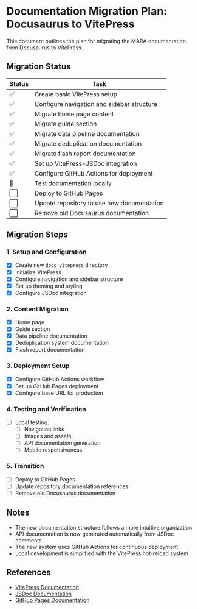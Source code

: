 # Documentation Migration Plan: Docusaurus to VitePress

This document outlines the plan for migrating the MARA documentation from Docusaurus to VitePress.

## Migration Status

| Status | Task |
|--------|------|
| ✅ | Create basic VitePress setup |
| ✅ | Configure navigation and sidebar structure |
| ✅ | Migrate home page content |
| ✅ | Migrate guide section |
| ✅ | Migrate data pipeline documentation |
| ✅ | Migrate deduplication documentation |
| ✅ | Migrate flash report documentation |
| ✅ | Set up VitePress-JSDoc integration |
| ✅ | Configure GitHub Actions for deployment |
| 🔄 | Test documentation locally |
| ⬜ | Deploy to GitHub Pages |
| ⬜ | Update repository to use new documentation |
| ⬜ | Remove old Docusaurus documentation |

## Migration Steps

### 1. Setup and Configuration

- [x] Create new `docs-vitepress` directory
- [x] Initialize VitePress
- [x] Configure navigation and sidebar structure
- [x] Set up theming and styling
- [x] Configure JSDoc integration

### 2. Content Migration

- [x] Home page
- [x] Guide section
- [x] Data pipeline documentation
- [x] Deduplication system documentation
- [x] Flash report documentation

### 3. Deployment Setup

- [x] Configure GitHub Actions workflow
- [x] Set up GitHub Pages deployment
- [x] Configure base URL for production

### 4. Testing and Verification

- [ ] Local testing:
  - [ ] Navigation links
  - [ ] Images and assets
  - [ ] API documentation generation
  - [ ] Mobile responsiveness

### 5. Transition

- [ ] Deploy to GitHub Pages
- [ ] Update repository documentation references
- [ ] Remove old Docusaurus documentation

## Notes

- The new documentation structure follows a more intuitive organization
- API documentation is now generated automatically from JSDoc comments
- The new system uses GitHub Actions for continuous deployment
- Local development is simplified with the VitePress hot-reload system

## References

- [VitePress Documentation](https://vitepress.dev/)
- [JSDoc Documentation](https://jsdoc.app/)
- [GitHub Pages Documentation](https://docs.github.com/en/pages)